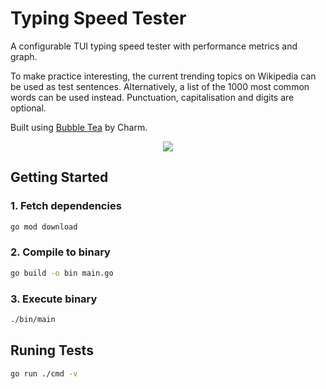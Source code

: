 # Typing Speed Tester

A configurable TUI typing speed tester with performance metrics and graph.

To make practice interesting, the current trending topics on Wikipedia can be used as test sentences. Alternatively, a list of the 1000 most common words can be used instead. Punctuation, capitalisation and digits are optional.

Built using [Bubble Tea](https://github.com/charmbracelet/bubbletea) by Charm.

<p align="center">
	<img src="https://user-images.githubusercontent.com/41476809/194396400-de11764b-741e-4646-9782-433d747df04f.gif">
</p>


## Getting Started

### 1. Fetch dependencies

```bash
go mod download
```

### 2. Compile to binary

```bash
go build -o bin main.go
```

### 3. Execute binary

```bash
./bin/main
```

## Runing Tests

```bash
go run ./cmd -v
```



